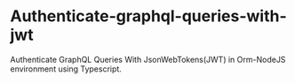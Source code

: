 # Authenticate-graphql-queries-with-jwt
Authenticate GraphQL Queries With JsonWebTokens(JWT) in Orm-NodeJS environment using Typescript.

